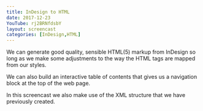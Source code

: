 ```yaml
---
title: InDesign to HTML
date: 2017-12-23
YouTube: rj2BRNfdsbY
layout: screencast
categories: [InDesign,HTML]
---
```


We can generate good quality, sensible HTML(5) markup from InDesign so long as we make some adjustments to the way the HTML tags are mapped from our styles.

We can also build an interactive table of contents that gives us a navigation block at the top of the web page.

In this screencast we also make use of the XML structure that we have previously created.
